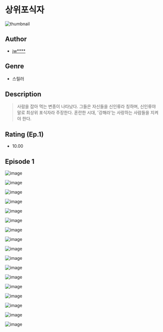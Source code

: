 # 상위포식자
![thumbnail](https://image-comic.pstatic.net/user_contents_data/challenge_comic/2023/05/25/upload_3833179448402863158_480x623.jpeg)

## Author
- [jw****](https://comic.naver.com/artistTitle?id=367207)

## Genre
- 스릴러

## Description
> 사람을 잡아 먹는 변종이 나타났다. 그들은 자신들을 신인류라 칭하며, 신인류야말로 최상위 포식자라 주장한다. 혼란한 시대, '강해라'는 사랑하는 사람들을 지켜야 한다.


## Rating (Ep.1)
- 10.00

## Episode 1
![image](https://image-comic.pstatic.net/user_contents_data/challenge_comic/2023/05/25/367207/upload_3486970505560798777.jpeg)

![image](https://image-comic.pstatic.net/user_contents_data/challenge_comic/2023/05/25/367207/upload_7089850212557087841.jpeg)

![image](https://image-comic.pstatic.net/user_contents_data/challenge_comic/2023/05/25/367207/upload_3689635778787567158.jpeg)

![image](https://image-comic.pstatic.net/user_contents_data/challenge_comic/2023/05/25/367207/upload_3616731565795783734.jpeg)

![image](https://image-comic.pstatic.net/user_contents_data/challenge_comic/2023/05/25/367207/upload_7148675196150952761.jpeg)

![image](https://image-comic.pstatic.net/user_contents_data/challenge_comic/2023/05/25/367207/upload_3473511400905193010.jpeg)

![image](https://image-comic.pstatic.net/user_contents_data/challenge_comic/2023/05/25/367207/upload_3474639500576110643.jpeg)

![image](https://image-comic.pstatic.net/user_contents_data/challenge_comic/2023/05/25/367207/upload_3631087914083956793.jpeg)

![image](https://image-comic.pstatic.net/user_contents_data/challenge_comic/2023/05/25/367207/upload_3486125179411719267.jpeg)

![image](https://image-comic.pstatic.net/user_contents_data/challenge_comic/2023/05/25/367207/upload_7089570944441857889.jpeg)

![image](https://image-comic.pstatic.net/user_contents_data/challenge_comic/2023/05/25/367207/upload_3631089194021040182.jpeg)

![image](https://image-comic.pstatic.net/user_contents_data/challenge_comic/2023/05/25/367207/upload_7365186817680303410.jpeg)

![image](https://image-comic.pstatic.net/user_contents_data/challenge_comic/2023/05/25/367207/upload_3918748927913124664.jpeg)

![image](https://image-comic.pstatic.net/user_contents_data/challenge_comic/2023/05/25/367207/upload_3976731463170482530.jpeg)

![image](https://image-comic.pstatic.net/user_contents_data/challenge_comic/2023/05/25/367207/upload_3832620897247901237.jpeg)

![image](https://image-comic.pstatic.net/user_contents_data/challenge_comic/2023/05/25/367207/upload_3546128647099408690.jpeg)

![image](https://image-comic.pstatic.net/user_contents_data/challenge_comic/2023/05/25/367207/upload_7221862173431312695.jpeg)
